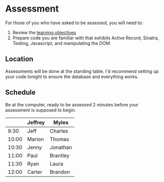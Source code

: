 # Assessment

For those of you who have asked to be assessed, you will need to:

1. Review the [learning objectives](week-3/learning-objectives.md)
2. Prepare code you are familiar with that exhibits Active Record, Sinatra,
   Testing, Javascript, and manipulating the DOM.


## Location
Assessments will be done at the standing table. I'd recommend setting up your
code tonight to ensure the database and everything works.

## Schedule

Be at the computer, ready to be assessed 2 minutes before your assessment is
supposed to begin.

|        | Jeffrey | Myles    |
| ------ | ------- | -------- |
| 9:30   | Jeff    | Charles  |
| 10:00  | Marion  | Thomas   |
| 10:30  | Jenny   | Jonathan |
| 11:00  | Paul    | Brantley |
| 11:30  | Ryan    | Laura    |
| 12:00  | Carter  | Brandon  |
